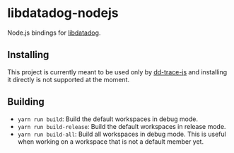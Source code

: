 # libdatadog-nodejs

Node.js bindings for [libdatadog](https://github.com/DataDog/libdatadog).

## Installing

This project is currently meant to be used only by [dd-trace-js](https://github.com/DataDog/dd-trace-js)
and installing it directly is not supported at the moment.

## Building

* `yarn run build`: Build the default workspaces in debug mode.
* `yarn run build-release`: Build the default workspaces in release mode.
* `yarn run build-all`: Build all workspaces in debug mode. This is useful when working on a workspace that is not a default member yet.
